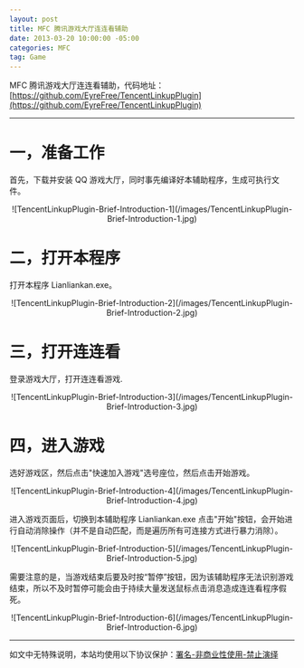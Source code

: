 ```yaml
---
layout: post
title: MFC 腾讯游戏大厅连连看辅助
date: 2013-03-20 10:00:00 -05:00
categories: MFC
tag: Game
---
```


MFC 腾讯游戏大厅连连看辅助，代码地址：  
[https://github.com/EyreFree/TencentLinkupPlugin](https://github.com/EyreFree/TencentLinkupPlugin)

---
# 一，准备工作

首先，下载并安装 QQ 游戏大厅，同时事先编译好本辅助程序，生成可执行文件。

<center>
![TencentLinkupPlugin-Brief-Introduction-1](/images/TencentLinkupPlugin-Brief-Introduction-1.jpg)
</center>

# 二，打开本程序

打开本程序 Lianliankan.exe。

<center>
![TencentLinkupPlugin-Brief-Introduction-2](/images/TencentLinkupPlugin-Brief-Introduction-2.jpg)
</center>

# 三，打开连连看

登录游戏大厅，打开连连看游戏.

<center>
![TencentLinkupPlugin-Brief-Introduction-3](/images/TencentLinkupPlugin-Brief-Introduction-3.jpg)
</center>

# 四，进入游戏

选好游戏区，然后点击"快速加入游戏"选号座位，然后点击开始游戏。

<center>
![TencentLinkupPlugin-Brief-Introduction-4](/images/TencentLinkupPlugin-Brief-Introduction-4.jpg)
</center>

进入游戏页面后，切换到本辅助程序 Lianliankan.exe 点击"开始"按钮，会开始进行自动消除操作（并不是自动匹配，而是遍历所有可连接方式进行暴力消除）。

<center>
![TencentLinkupPlugin-Brief-Introduction-5](/images/TencentLinkupPlugin-Brief-Introduction-5.jpg)
</center>

需要注意的是，当游戏结束后要及时按“暂停”按钮，因为该辅助程序无法识别游戏结束，所以不及时暂停可能会由于持续大量发送鼠标点击消息造成连连看程序假死。

<center>
![TencentLinkupPlugin-Brief-Introduction-6](/images/TencentLinkupPlugin-Brief-Introduction-6.jpg)
</center>


---
如文中无特殊说明，本站均使用以下协议保护：[署名-非商业性使用-禁止演绎](http://creativecommons.org/licenses/by-nc-nd/3.0/cn/)
